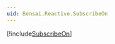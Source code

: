 ```yaml
---
uid: Bonsai.Reactive.SubscribeOn
---
```


[!include[SubscribeOn](~/articles/reactive-subscribeon.md)]